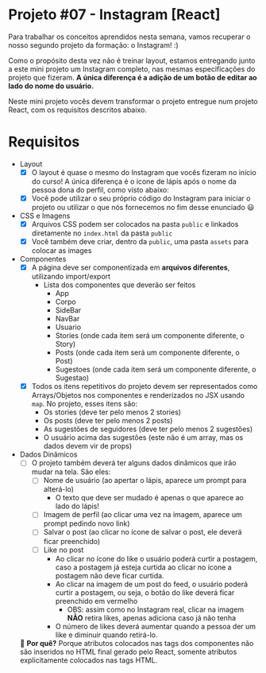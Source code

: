 # Projeto #07 - Instagram [React]

Para trabalhar os conceitos aprendidos nesta semana, vamos recuperar o nosso segundo projeto da formação: o Instagram! :)

Como o propósito desta vez não é treinar layout, estamos entregando junto a este mini projeto um Instagram completo, nas mesmas especificações do projeto que fizeram. **A única diferença é a adição de um botão de editar ao lado do nome do usuário.**

Neste mini projeto vocês devem transformar o projeto entregue num projeto React, com os requisitos descritos abaixo.

# Requisitos

- Layout
    - [x]  O layout é quase o mesmo do Instagram que vocês fizeram no início do curso! A única diferença é o ícone de lápis após o nome da pessoa dona do perfil, como visto abaixo:
    - [x]  Você pode utilizar o seu próprio código do Instagram para iniciar o projeto ou utilizar o que nós fornecemos no fim desse enunciado 😃
    
- CSS e Imagens
    - [x]  Arquivos CSS podem ser colocados na pasta `public` e linkados diretamente no `index.html` da pasta `public`
    - [x]  Você também deve criar, dentro da `public`, uma pasta `assets` para colocar as images
- Componentes
    - [x]  A página deve ser componentizada em **arquivos diferentes**, utilizando import/export
        - Lista dos componentes que deverão ser feitos
            - App
            - Corpo
            - SideBar
            - NavBar
            - Usuario
            - Stories (onde cada item será um componente diferente, o Story)
            - Posts (onde cada item será um componente diferente, o Post)
            - Sugestoes (onde cada item será um componente diferente, o Sugestao)
    - [x]  Todos os itens repetitivos do projeto devem ser representados como Arrays/Objetos nos componentes e renderizados no JSX usando `map`. No projeto, esses itens são:
        - Os stories (deve ter pelo menos 2 stories)
        - Os posts (deve ter pelo menos 2 posts)
        - As sugestões de seguidores (deve ter pelo menos 2 sugestões)
        - O usuário acima das sugestões (este não é um array, mas os dados devem vir de props)
                
- Dados Dinâmicos
    - [ ]  O projeto também deverá ter alguns dados dinâmicos que irão mudar na tela. São eles:
        - [ ]  Nome de usuário (ao apertar o lápis, aparece um prompt para alterá-lo)
            - O texto que deve ser mudado é apenas o que aparece ao lado do lápis!   
        - [ ]  Imagem de perfil (ao clicar uma vez na imagem, aparece um prompt pedindo novo link)
        - [ ]  Salvar o post (ao clicar no ícone de salvar o post, ele deverá ficar preenchido)
        - [ ]  Like no post
            - Ao clicar no ícone do like o usuário poderá curtir a postagem, caso a postagem já esteja curtida ao clicar no ícone a postagem não deve ficar curtida.
            - Ao clicar na imagem de um post do feed, o usuário poderá curtir a postagem, ou seja, o botão do like deverá ficar preenchido em vermelho
                - OBS: assim como no Instagram real, clicar na imagem **NÃO** retira likes, apenas adiciona caso já não tenha
            - O número de likes deverá aumentar quando a pessoa der um like e diminuir quando retirá-lo.
    
    🤔 **Por quê?** Porque atributos colocados nas tags dos componentes não são inseridos no HTML final gerado pelo React, somente atributos explicitamente colocados nas tags HTML.